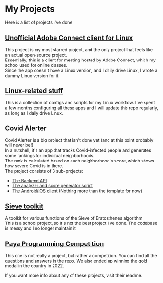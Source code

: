 # My Projects

Here is a list of projects I've done

## [Unofficial Adobe Connect client for Linux](https://github.com/mahancoder/Adobe-Connect-Linux)
This project is my most starred project, and the only project that feels like an actual open-source project.  
Essentially, this is a client for meeting hosted by Adobe Connect, which my school used for online classes.  
Since the app doesn't have a Linux version, and I daily drive Linux, I wrote a dummy Linux version for it.  

## [Linux-related stuff](https://github.com/mahancoder/.dotfiles)
This is a collection of configs and scripts for my Linux workflow. I've spent a few months configuring all these apps and I will update this repo regularly, as long as I daily drive Linux.

## Covid Alerter
Covid Alerter is a big project that isn't done yet (and at this point probably will never be!) \
In a nutshell, it's an app that tracks Covid-infected people and generates some rankings for individual neighborhoods.  
The rank is calculated based on each neighborhood's score, which shows how severe Covid is in there.  
The project consists of 3 sub-projects:
* [The Backend API](https://github.com/mahancoder/CovidAlerterBackendApi)
* [The analyzer and score generator script](https://github.com/mahancoder/covid-alerter-data-analyzer)
* [The Android/iOS client](https://github.com/mahancoder/covid-alerter-mobile-app) (Nothing more than the template for now)

## [Sieve toolkit](https://github.com/mahancoder/Sieve-Toolkit)
A toolkit for various functions of the Sieve of Eratosthenes algorithm  
This is a school project, so it's not the best project I've done. The codebase is messy and I no longer maintain it

## [Paya Programming Competition](https://github.com/mahancoder/paya-coding-competition)
This one is not really a project, but rather a competition. You can find all the questions and answers in the repo. We also ended up winning the gold medal in the country in 2022.

If you want more info about any of these projects, visit their readme.
